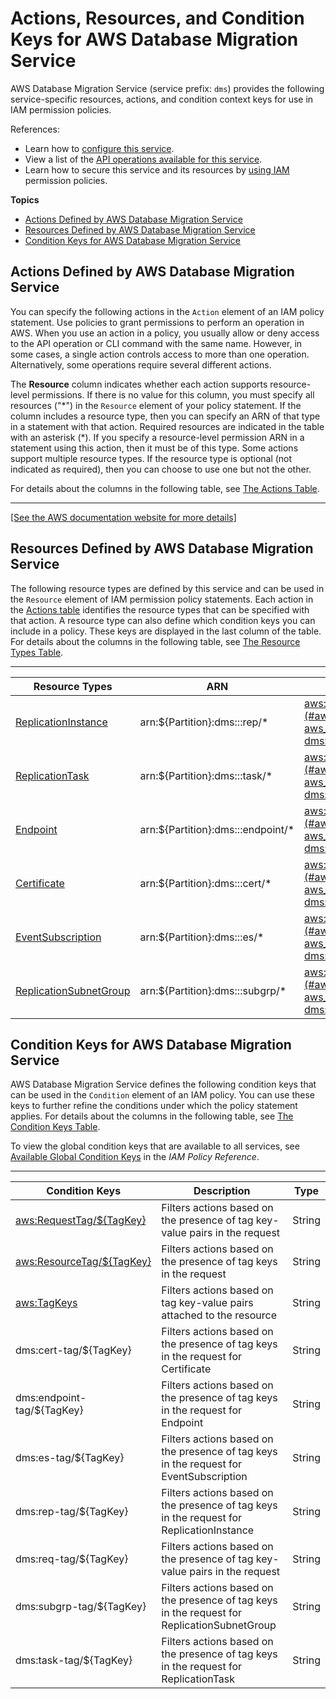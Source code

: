 # Actions, Resources, and Condition Keys for AWS Database Migration Service<a name="list_awsdatabasemigrationservice"></a>

AWS Database Migration Service \(service prefix: `dms`\) provides the following service\-specific resources, actions, and condition context keys for use in IAM permission policies\.

References:
+ Learn how to [configure this service](https://docs.aws.amazon.com/dms/latest/userguide/)\.
+ View a list of the [API operations available for this service](https://docs.aws.amazon.com/dms/latest/APIReference/)\.
+ Learn how to secure this service and its resources by [using IAM](https://docs.aws.amazon.com/dms/latest/userguide/CHAP_Security.IAMPermissions.html) permission policies\.

**Topics**
+ [Actions Defined by AWS Database Migration Service](#awsdatabasemigrationservice-actions-as-permissions)
+ [Resources Defined by AWS Database Migration Service](#awsdatabasemigrationservice-resources-for-iam-policies)
+ [Condition Keys for AWS Database Migration Service](#awsdatabasemigrationservice-policy-keys)

## Actions Defined by AWS Database Migration Service<a name="awsdatabasemigrationservice-actions-as-permissions"></a>

You can specify the following actions in the `Action` element of an IAM policy statement\. Use policies to grant permissions to perform an operation in AWS\. When you use an action in a policy, you usually allow or deny access to the API operation or CLI command with the same name\. However, in some cases, a single action controls access to more than one operation\. Alternatively, some operations require several different actions\.

The **Resource** column indicates whether each action supports resource\-level permissions\. If there is no value for this column, you must specify all resources \("\*"\) in the `Resource` element of your policy statement\. If the column includes a resource type, then you can specify an ARN of that type in a statement with that action\. Required resources are indicated in the table with an asterisk \(\*\)\. If you specify a resource\-level permission ARN in a statement using this action, then it must be of this type\. Some actions support multiple resource types\. If the resource type is optional \(not indicated as required\), then you can choose to use one but not the other\.

For details about the columns in the following table, see [The Actions Table](reference_policies_actions-resources-contextkeys.md#actions_table)\.


****  
[\[See the AWS documentation website for more details\]](http://docs.aws.amazon.com/IAM/latest/UserGuide/list_awsdatabasemigrationservice.html)

## Resources Defined by AWS Database Migration Service<a name="awsdatabasemigrationservice-resources-for-iam-policies"></a>

The following resource types are defined by this service and can be used in the `Resource` element of IAM permission policy statements\. Each action in the [Actions table](#awsdatabasemigrationservice-actions-as-permissions) identifies the resource types that can be specified with that action\. A resource type can also define which condition keys you can include in a policy\. These keys are displayed in the last column of the table\. For details about the columns in the following table, see [The Resource Types Table](reference_policies_actions-resources-contextkeys.md#resources_table)\.


****  

| Resource Types | ARN | Condition Keys | 
| --- | --- | --- | 
|   [ ReplicationInstance ](https://docs.aws.amazon.com/dms/latest/APIReference/API_ReplicationInstance.html)  |  arn:$\{Partition\}:dms:<region>:<account>:rep/\*  |   [ aws:ResourceTag/$\{TagKey\} ](#awsdatabasemigrationservice-aws_ResourceTag___TagKey_)   [ dms:rep\-tag/$\{TagKey\} ](#awsdatabasemigrationservice-dms_rep-tag___TagKey_)   | 
|   [ ReplicationTask ](https://docs.aws.amazon.com/dms/latest/APIReference/API_ReplicationTask.html)  |  arn:$\{Partition\}:dms:<region>:<account>:task/\*  |   [ aws:ResourceTag/$\{TagKey\} ](#awsdatabasemigrationservice-aws_ResourceTag___TagKey_)   [ dms:task\-tag/$\{TagKey\} ](#awsdatabasemigrationservice-dms_task-tag___TagKey_)   | 
|   [ Endpoint ](https://docs.aws.amazon.com/dms/latest/APIReference/API_Endpoint.html)  |  arn:$\{Partition\}:dms:<region>:<account>:endpoint/\*  |   [ aws:ResourceTag/$\{TagKey\} ](#awsdatabasemigrationservice-aws_ResourceTag___TagKey_)   [ dms:endpoint\-tag/$\{TagKey\} ](#awsdatabasemigrationservice-dms_endpoint-tag___TagKey_)   | 
|   [ Certificate ](https://docs.aws.amazon.com/dms/latest/APIReference/API_Certificate.html)  |  arn:$\{Partition\}:dms:<region>:<account>:cert/\*  |   [ aws:ResourceTag/$\{TagKey\} ](#awsdatabasemigrationservice-aws_ResourceTag___TagKey_)   [ dms:cert\-tag/$\{TagKey\} ](#awsdatabasemigrationservice-dms_cert-tag___TagKey_)   | 
|   [ EventSubscription ](https://docs.aws.amazon.com/dms/latest/APIReference/API_EventSubscription.html)  |  arn:$\{Partition\}:dms:<region>:<account>:es/\*  |   [ aws:ResourceTag/$\{TagKey\} ](#awsdatabasemigrationservice-aws_ResourceTag___TagKey_)   [ dms:es\-tag/$\{TagKey\} ](#awsdatabasemigrationservice-dms_es-tag___TagKey_)   | 
|   [ ReplicationSubnetGroup ](https://docs.aws.amazon.com/dms/latest/APIReference/API_ReplicationSubnetGroup.html)  |  arn:$\{Partition\}:dms:<region>:<account>:subgrp/\*  |   [ aws:ResourceTag/$\{TagKey\} ](#awsdatabasemigrationservice-aws_ResourceTag___TagKey_)   [ dms:subgrp\-tag/$\{TagKey\} ](#awsdatabasemigrationservice-dms_subgrp-tag___TagKey_)   | 

## Condition Keys for AWS Database Migration Service<a name="awsdatabasemigrationservice-policy-keys"></a>

AWS Database Migration Service defines the following condition keys that can be used in the `Condition` element of an IAM policy\. You can use these keys to further refine the conditions under which the policy statement applies\. For details about the columns in the following table, see [The Condition Keys Table](reference_policies_actions-resources-contextkeys.md#context_keys_table)\.

To view the global condition keys that are available to all services, see [Available Global Condition Keys](reference_policies_condition-keys.html#AvailableKeys) in the *IAM Policy Reference*\.


****  

| Condition Keys | Description | Type | 
| --- | --- | --- | 
|   [ aws:RequestTag/$\{TagKey\} ](https://docs.aws.amazon.com/IAM/latest/UserGuide/reference_policies_condition-keys.html#condition-keys-requesttag)  | Filters actions based on the presence of tag key\-value pairs in the request | String | 
|   [ aws:ResourceTag/$\{TagKey\} ](https://docs.aws.amazon.com/IAM/latest/UserGuide/reference_policies_condition-keys.html#condition-keys-tagkeys)  | Filters actions based on the presence of tag keys in the request | String | 
|   [ aws:TagKeys ](https://docs.aws.amazon.com/IAM/latest/UserGuide/reference_policies_condition-keys.html#condition-keys-resourcetag)  | Filters actions based on tag key\-value pairs attached to the resource | String | 
|   dms:cert\-tag/$\{TagKey\}  | Filters actions based on the presence of tag keys in the request for Certificate | String | 
|   dms:endpoint\-tag/$\{TagKey\}  | Filters actions based on the presence of tag keys in the request for Endpoint | String | 
|   dms:es\-tag/$\{TagKey\}  | Filters actions based on the presence of tag keys in the request for EventSubscription | String | 
|   dms:rep\-tag/$\{TagKey\}  | Filters actions based on the presence of tag keys in the request for ReplicationInstance | String | 
|   dms:req\-tag/$\{TagKey\}  | Filters actions based on the presence of tag key\-value pairs in the request | String | 
|   dms:subgrp\-tag/$\{TagKey\}  | Filters actions based on the presence of tag keys in the request for ReplicationSubnetGroup | String | 
|   dms:task\-tag/$\{TagKey\}  | Filters actions based on the presence of tag keys in the request for ReplicationTask | String | 